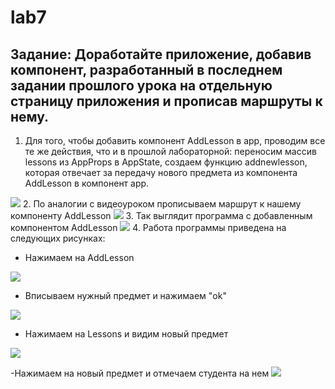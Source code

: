 # lab7
## Задание: Доработайте приложение, добавив компонент, разработанный в последнем задании прошлого урока на отдельную страницу приложения и прописав маршруты к нему.
1. Для того, чтобы добавить компонент AddLesson в app, проводим все те же действия, что и в прошлой лабораторной: переносим массив lessons из AppProps в AppState, создаем функцию addnewlesson, которая отвечает за передачу нового предмета из компонента AddLesson в компонент app.
<img src = https://sun9-37.userapi.com/c857528/v857528698/1d6e50/uWHGkCcw_Tc.jpg>
2. По аналогии с видеоуроком прописываем маршрут к нашему компоненту AddLesson
<img src = https://sun9-8.userapi.com/c857528/v857528698/1d6e57/LSAHhhIumjw.jpg> 
3. Так выглядит программа с добавленным компонентом AddLesson
<img src = https://sun9-12.userapi.com/c857528/v857528698/1d6e7b/xo8RsW604yY.jpg>
4. Работа программы приведена на следующих рисунках:

 - Нажимаем на AddLesson
 <img src = https://sun9-49.userapi.com/c857528/v857528698/1d6e82/WaUOyuFl1hY.jpg>
 
 - Вписываем нужный предмет и нажимаем "ok"
 <img src = https://sun9-57.userapi.com/c857528/v857528698/1d6e9a/HZGbqGpEp70.jpg >
 
 - Нажимаем на Lessons и видим новый предмет
 <img src = https://sun9-34.userapi.com/c857528/v857528698/1d6ea8/AkraAfgWiVY.jpg >
 
 -Нажимаем на новый предмет и отмечаем студента на нем
  <img src = https://sun9-57.userapi.com/c857528/v857528698/1d6eaf/JcEKZeoLhnk.jpg >
